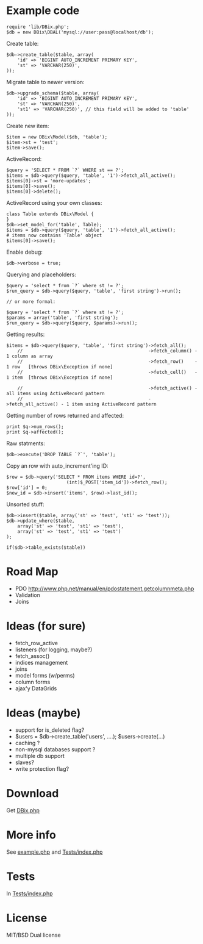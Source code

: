 Example code
============

    require 'lib/DBix.php';
    $db = new DBix\DBAL('mysql://user:pass@localhost/db');

Create table:

    $db->create_table($table, array(
        'id' => 'BIGINT AUTO_INCREMENT PRIMARY KEY',
        'st' => 'VARCHAR(250)',
    ));

Migrate table to newer version:

    $db->upgrade_schema($table, array(
        'id' => 'BIGINT AUTO_INCREMENT PRIMARY KEY',
        'st' => 'VARCHAR(250)',
        'st1' => 'VARCHAR(250)', // this field will be added to 'table'
    ));

Create new item:

    $item = new DBix\Model($db, 'table');
    $item->st = 'test';
    $item->save();

ActiveRecord:

    $query = 'SELECT * FROM `?` WHERE st == ?';
    $items = $db->query($query, 'table', '1')->fetch_all_active();
    $items[0]->st = 'more-updates';
    $items[0]->save();
    $items[0]->delete();

ActiveRecord using your own classes:

    class Table extends DBix\Model {
    }
    $db->set_model_for('table', Table);
    $items = $db->query($query, 'table', '1')->fetch_all_active();
    # items now contains 'Table' object
    $items[0]->save();


Enable debug:

    $db->verbose = true;

Querying and placeholders:

    $query = 'select * from `?` where st != ?';
    $run_query = $db->query($query, 'table', 'first string')->run();

    // or more formal:

    $query = 'select * from `?` where st != ?';
    $params = array('table', 'first string');
    $run_query = $db->query($query, $params)->run();

Getting results:

    $items = $db->query($query, 'table', 'first string')->fetch_all();
        //                                              ->fetch_column() - 1 column as array
        //                                              ->fetch_row()    - 1 row   [throws DBix\Exception if none]
        //                                              ->fetch_cell()   - 1 item  [throws DBix\Exception if none]

        //                                              ->fetch_active() - all items using ActiveRecord pattern
        //                                              ->fetch_all_active() - 1 item using ActiveRecord pattern

Getting number of rows returned and affected:

    print $q->num_rows();
    print $q->affected();

Raw statments:

    $db->execute('DROP TABLE `?`', 'table');

Copy an row with auto_increment'ing ID:

    $row = $db->query('SELECT * FROM items WHERE id=?',
                          (int)$_POST['item_id'])->fetch_row();
    $row['id'] = 0;
    $new_id = $db->insert('items', $row)->last_id();


Unsorted stuff:

    $db->insert($table, array('st' => 'test', 'st1' => 'test'));
    $db->update_where($table,
        array('st' => 'test', 'st1' => 'test'),
        array('st' => 'test', 'st1' => 'test')
    );

    if($db->table_exists($table))

Road Map
========
* PDO http://www.php.net/manual/en/pdostatement.getcolumnmeta.php
* Validation
* Joins

Ideas (for sure)
=============

* fetch_row_active
* listeners (for logging, maybe?)
* fetch_assoc()
* indices management
* joins
* model forms (w/perms)
* column forms
* ajax'y DataGrids

Ideas (maybe)
=============

* support for is_deleted flag?
* $users = $db->create_table('users', ....); $users->create(...)
* caching ?
* non-mysql databases support ?
* multiple db support
* slaves? 
* write protection flag?

Download
========

Get [DBix.php](https://github.com/yappie/DBix/raw/master/lib/DBix.php)

More info
=========

See [example.php](https://github.com/yappie/DBix/blob/master/example.php) and [Tests/index.php](https://github.com/yappie/DBix/blob/master/Tests/index.php)

Tests
=====

In [Tests/index.php](https://github.com/yappie/DBix/blob/master/Tests/index.php)

License
=======

MIT/BSD Dual license

